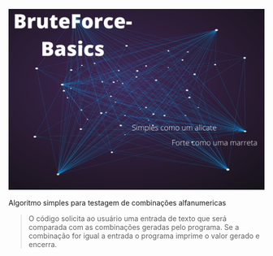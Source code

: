 ![](BruteForce-Basics.png)

  Algoritmo simples para testagem de combinações alfanumericas
  
  >O código solicita ao usuário uma entrada de texto que será comparada com as combinações geradas pelo programa.
  Se a combinação for igual a entrada o programa imprime o valor gerado e encerra.
